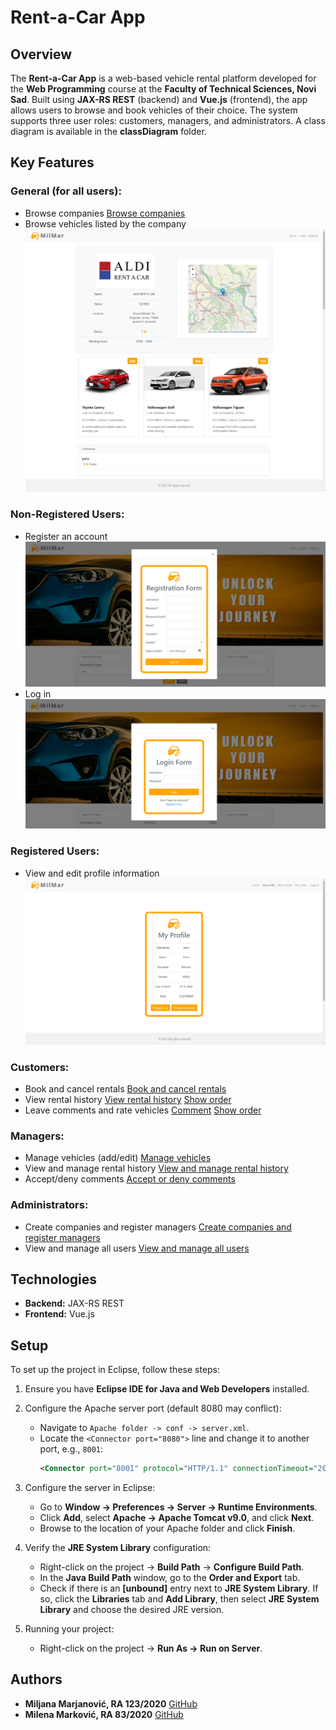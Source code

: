 # Rent-a-Car App

## Overview

The **Rent-a-Car App** is a web-based vehicle rental platform developed for the **Web Programming** course at the **Faculty of Technical Sciences, Novi Sad**. Built using **JAX-RS REST** (backend) and **Vue.js** (frontend), the app allows users to browse and book vehicles of their choice. The system supports three user roles: customers, managers, and administrators. A class diagram is available in the **classDiagram** folder.

## Key Features

### General (for all users):
- Browse companies
[Browse companies](https://github.com/MilenaM06/Rent-A-Car-App/blob/main/preview/final_images/common/home.png)
- Browse vehicles listed by the company
![Browse vehicles](https://github.com/MilenaM06/Rent-A-Car-App/blob/main/preview/final_images/common/selectedRentACar.png)

### Non-Registered Users:
- Register an account
![Register](https://github.com/MilenaM06/Rent-A-Car-App/blob/main/preview/final_images/common/register.png)
- Log in
![Log in](https://github.com/MilenaM06/Rent-A-Car-App/blob/main/preview/final_images/common/login.png)

### Registered Users:
- View and edit profile information
![Profile]( https://github.com/MilenaM06/Rent-A-Car-App/blob/main/preview/final_images/common/userProfile.png)
### Customers:
- Book and cancel rentals
[Book and cancel rentals]( https://github.com/MilenaM06/Rent-A-Car-App/blob/main/preview/final_images/customer/rentVehicle.png)
- View rental history
[View rental history](https://github.com/MilenaM06/Rent-A-Car-App/blob/main/preview/final_images/customer/orders.png)
[Show order]( https://github.com/MilenaM06/Rent-A-Car-App/blob/main/preview/final_images/customer/showOrder.png)
- Leave comments and rate vehicles
[Comment]( https://github.com/MilenaM06/Rent-A-Car-App/blob/main/preview/final_images/customer/comment.png)
[Show order]( https://github.com/MilenaM06/Rent-A-Car-App/blob/main/preview/final_images/customer/showOrder.png)

### Managers:
- Manage vehicles (add/edit)
[Manage vehicles](https://github.com/MilenaM06/Rent-A-Car-App/blob/main/preview/final_images/manager/addVehicle.png)
- View and manage rental history
[View and manage rental history](https://github.com/MilenaM06/Rent-A-Car-App/blob/main/preview/final_images/manager/orders.png)
- Accept/deny comments
[Accept or deny comments](https://github.com/MilenaM06/Rent-A-Car-App/blob/main/preview/final_images/manager/comments.png)

### Administrators:
- Create companies and register managers
[Create companies and register managers](https://github.com/MilenaM06/Rent-A-Car-App/blob/main/preview/final_images/admin/registerObject.png)
- View and manage all users
[View and manage all users](https://github.com/MilenaM06/Rent-A-Car-App/blob/main/preview/final_images/admin/userProfiles.png)

## Technologies
- **Backend:** JAX-RS REST
- **Frontend:** Vue.js

## Setup

To set up the project in Eclipse, follow these steps:

1. Ensure you have **Eclipse IDE for Java and Web Developers** installed.

2. Configure the Apache server port (default 8080 may conflict):
    - Navigate to `Apache folder -> conf -> server.xml`.
    - Locate the `<Connector port="8080">` line and change it to another port, e.g., `8001`:
      ```xml
      <Connector port="8001" protocol="HTTP/1.1" connectionTimeout="20000" redirectPort="8443" />
      ```

3. Configure the server in Eclipse:
    - Go to **Window -> Preferences -> Server -> Runtime Environments**.
    - Click **Add**, select **Apache -> Apache Tomcat v9.0**, and click **Next**.
    - Browse to the location of your Apache folder and click **Finish**.

4. Verify the **JRE System Library** configuration:
    - Right-click on the project -> **Build Path** -> **Configure Build Path**.
    - In the **Java Build Path** window, go to the **Order and Export** tab.
    - Check if there is an **[unbound]** entry next to **JRE System Library**. If so, click the **Libraries** tab and **Add Library**, then select **JRE System Library** and choose the desired JRE version.

5. Running your project:
    - Right-click on the project -> **Run As -> Run on Server**.

## Authors
- **Miljana Marjanović, RA 123/2020** [GitHub](https://github.com/MiljanaMa)
- **Milena Marković, RA 83/2020** [GitHub](https://github.com/MilenaM06)
